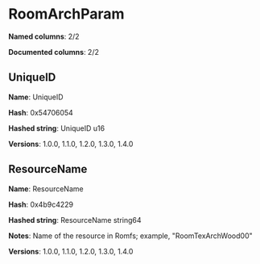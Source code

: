 # RoomArchParam
**Named columns**: 2/2

**Documented columns**: 2/2

## UniqueID

**Name**: UniqueID

**Hash**: 0x54706054

**Hashed string**: UniqueID u16

**Versions**: 1.0.0, 1.1.0, 1.2.0, 1.3.0, 1.4.0

## ResourceName

**Name**: ResourceName

**Hash**: 0x4b9c4229

**Hashed string**: ResourceName string64

**Notes**: Name of the resource in Romfs; example, "RoomTexArchWood00"

**Versions**: 1.0.0, 1.1.0, 1.2.0, 1.3.0, 1.4.0

